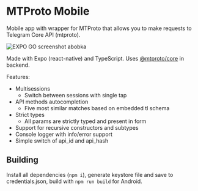 # MTProto Mobile

Mobile app with wrapper for MTProto that allows you to make requests to Telegram Core API (mtproto).

![EXPO GO screenshot abobka](https://user-images.githubusercontent.com/59040542/194699698-7a3a14f1-361a-47bd-a145-f919f44d6d72.png)

Made with Expo (react-native) and TypeScript. Uses [@mtproto/core](https://mtproto-core.js.org/) in backend.

Features:

- Multisessions
  - Switch between sessions with single tap
- API methods autocompletion
  - Five most similar matches based on embedded tl schema
- Strict types
  - All params are strictly typed and present in form
- Support for recursive constructors and subtypes
- Console logger with info/error support
- Simple switch of api_id and api_hash

## Building

Install all dependencies (`npm i`), generate keystore file and save to credentials.json, build with `npm run build` for Android.